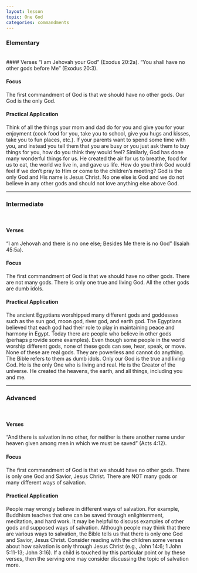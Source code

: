 ```yaml
---
layout: lesson
topic: One God
categories: commandments
---
```


### Elementary
<br />
#### Verses
“I am Jehovah your God” (Exodus 20:2a). 
“You shall have no other gods before Me” (Exodus 20:3). 

#### Focus
The first commandment of God is that we should have no other gods. Our God is the only God.

#### Practical Application
Think of all the things your mom and dad do for you and give you for your
enjoyment (cook food for you, take you to school, give you hugs and kisses, take
you to fun places, etc.). If your parents want to spend some time with you, and
instead you tell them that you are busy or you just ask them to buy things for you,
how do you think they would feel? Similarly, God has done many wonderful things
for us. He created the air for us to breathe, food for us to eat, the world we live
in, and gave us life. How do you think God would feel if we don’t pray to Him or
come to the children’s meeting? God is the only God and His name is Jesus Christ.
No one else is God and we do not believe in any other gods and should not love
anything else above God.
<hr />

### Intermediate
<br />

#### Verses
“I am Jehovah and there is no one else; Besides Me there is no God” (Isaiah 45:5a). 

#### Focus
The first commandment of God is that we should have no other gods. There are not many 
gods. There is only one true and living God. All the other gods are dumb idols. 

#### Practical Application
The ancient Egyptians worshipped many different gods and goddesses such as the 
sun god, moon god, river god, and earth god. The Egyptians believed that each god
had their role to play in maintaining peace and harmony in Egypt. Today there are
people who believe in other gods (perhaps provide some examples). Even though some
people in the world worship different gods, none of these gods can see, hear,
speak, or move. None of these are real gods. They are powerless and cannot do
anything. The Bible refers to them as dumb idols. Only our God is the true and
living God. He is the only One who is living and real. He is the Creator of the
universe. He created the heavens, the earth, and all things, including you and me. 
<hr />

### Advanced
<br />

#### Verses
“And there is salvation in no other, for neither is there another name under heaven given 
among men in which we must be saved” (Acts 4:12). 

#### Focus
The first commandment of God is that we should have no other gods. There is only one God 
and Savior, Jesus Christ. There are NOT many gods or many different ways of salvation. 

#### Practical Application
People may wrongly believe in different ways of salvation. For example, Buddhism
teaches that one can be saved through enlightenment, meditation, and hard work.
It may be helpful to discuss examples of other gods and supposed ways of salvation.
Although people may think that there are various ways to salvation, the Bible tells
us that there is only one God and Savior, Jesus Christ. Consider reading with the
children some verses about how salvation is only through Jesus Christ
(e.g., John 14:6; 1 John 5:11-13; John 3:16). If a child is touched by this 
particular point or by these verses, then the serving one may consider discussing
the topic of salvation more. 


